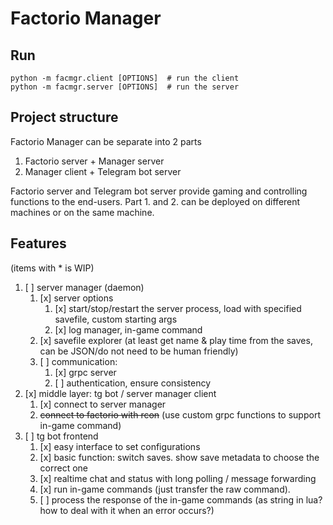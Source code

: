 # Factorio Manager

## Run

```shell
python -m facmgr.client [OPTIONS]  # run the client
python -m facmgr.server [OPTIONS]  # run the server
```

## Project structure

Factorio Manager can be separate into 2 parts

1. Factorio server + Manager server 
2. Manager client + Telegram bot server

Factorio server and Telegram bot server provide gaming and controlling functions to the end-users.
Part 1. and 2. can be deployed on different machines or on the same machine.

## Features
(items with * is WIP)
1. [ ] server manager (daemon)
   1. [x] server options
      1. [x] start/stop/restart the server process, load with specified savefile, custom starting args
      2. [x] log manager, in-game command
   2. [x] savefile explorer (at least get name & play time from the saves, can be JSON/do not need to be human friendly)
   3. [ ] communication: 
      1. [x] grpc server
      2. [ ] authentication, ensure consistency
2. [x] middle layer: tg bot / server manager client
   1. [x] connect to server manager
   2. ~~connect to factorio with rcon~~ (use custom grpc functions to support in-game command)
3. [ ] tg bot frontend
   1. [x] easy interface to set configurations
   2. [x] basic function: switch saves. show save metadata to choose the correct one
   3. [x] realtime chat and status with long polling / message forwarding
   4. [x] run in-game commands (just transfer the raw command).
   5. [ ] process the response of the in-game commands (as string in lua? how to deal with it when an error occurs?)
